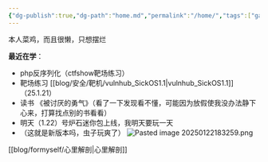 ```yaml
---
{"dg-publish":true,"dg-path":"home.md","permalink":"/home/","tags":["gardenEntry"]}
---
```


本人菜鸡，而且很懒，只想摆烂


**最近在学**：
+ php反序列化（ctfshow靶场练习）
+ 靶场练习 [[blog/安全/靶机/vulnhub_SickOS1.1\|vulnhub_SickOS1.1]]（25.1.21）
+ 读书 《被讨厌的勇气》（看了一下发现看不懂，可能因为放假使我没办法静下心来，打算找点别的书看看）
+ 明天（1.22）号炉石迷你包上线，我明天要玩一天
+ （这就是新版本吗，虫子玩爽了）
  ![Pasted image 20250122183259.png](/img/user/picture/Pasted%20image%2020250122183259.png)


[[blog/formyself/心里解剖\|心里解剖]]

